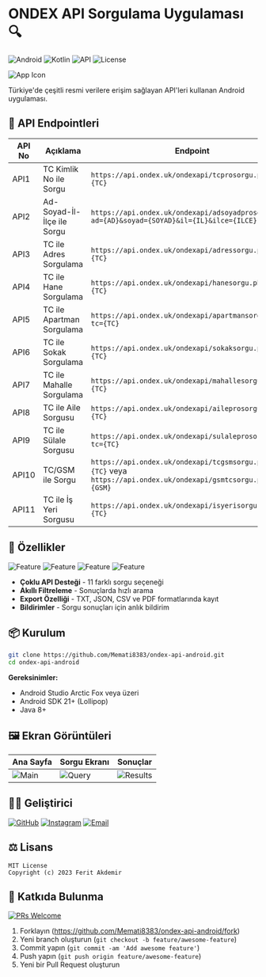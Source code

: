 # ONDEX API Sorgulama Uygulaması 🔍

![Android](https://img.shields.io/badge/Android-3DDC84?logo=android&logoColor=white)
![Kotlin](https://img.shields.io/badge/java-7F52FF?logo=java&logoColor=white)
![API](https://img.shields.io/badge/API-11%20Endpoints-blue)
![License](https://img.shields.io/badge/License-MIT-green)

![App Icon](app-icon.png)

Türkiye'de çeşitli resmi verilere erişim sağlayan API'leri kullanan Android uygulaması.

## 📌 API Endpointleri

| API No | Açıklama | Endpoint |
|--------|----------|----------|
| API1 | TC Kimlik No ile Sorgu | `https://api.ondex.uk/ondexapi/tcprosorgu.php?tc={TC}` |
| API2 | Ad-Soyad-İl-İlçe ile Sorgu | `https://api.ondex.uk/ondexapi/adsoyadprosorgu.php?ad={AD}&soyad={SOYAD}&il={IL}&ilce={ILCE}` |
| API3 | TC ile Adres Sorgulama | `https://api.ondex.uk/ondexapi/adressorgu.php?tc={TC}` |
| API4 | TC ile Hane Sorgulama | `https://api.ondex.uk/ondexapi/hanesorgu.php?tc={TC}` |
| API5 | TC ile Apartman Sorgulama | `https://api.ondex.uk/ondexapi/apartmansorgu.php?tc={TC}` |
| API6 | TC ile Sokak Sorgulama | `https://api.ondex.uk/ondexapi/sokaksorgu.php?tc={TC}` |
| API7 | TC ile Mahalle Sorgulama | `https://api.ondex.uk/ondexapi/mahallesorgu.php?tc={TC}` |
| API8 | TC ile Aile Sorgusu | `https://api.ondex.uk/ondexapi/aileprosorgu.php?tc={TC}` |
| API9 | TC ile Sülale Sorgusu | `https://api.ondex.uk/ondexapi/sulaleprosorgu.php?tc={TC}` |
| API10 | TC/GSM ile Sorgu | `https://api.ondex.uk/ondexapi/tcgsmsorgu.php?tc={TC}` veya `https://api.ondex.uk/ondexapi/gsmtcsorgu.php?gsm={GSM}` |
| API11 | TC ile İş Yeri Sorgusu | `https://api.ondex.uk/ondexapi/isyerisorgu.php?tc={TC}` |

## 🚀 Özellikler

![Feature](https://img.shields.io/badge/-11%20Farklı%20API%20Sorgusu-blue)
![Feature](https://img.shields.io/badge/-Filtreleme%20Özelliği-orange)
![Feature](https://img.shields.io/badge/-4%20Formatta%20Dışa%20Aktarma-green)
![Feature](https://img.shields.io/badge/-Bildirim%20Sistemi-yellow)

- **Çoklu API Desteği** - 11 farklı sorgu seçeneği
- **Akıllı Filtreleme** - Sonuçlarda hızlı arama
- **Export Özelliği** - TXT, JSON, CSV ve PDF formatlarında kayıt
- **Bildirimler** - Sorgu sonuçları için anlık bildirim

## 📦 Kurulum

```bash
git clone https://github.com/Memati8383/ondex-api-android.git
cd ondex-api-android
```

**Gereksinimler:**
- Android Studio Arctic Fox veya üzeri
- Android SDK 21+ (Lollipop)
- Java 8+

## 🖼️ Ekran Görüntüleri

| Ana Sayfa | Sorgu Ekranı | Sonuçlar |
|-----------|--------------|----------|
| ![Main](screenshots/main.png) | ![Query](screenshots/query.png) | ![Results](screenshots/results.png) |

## 👨‍💻 Geliştirici

[![GitHub](https://img.shields.io/badge/GitHub-Memati8383-black?logo=github)](https://github.com/Memati8383)
[![Instagram](https://img.shields.io/badge/Instagram-ferit22901-E4405F?logo=instagram)](https://instagram.com/ferit22901)
[![Email](https://img.shields.io/badge/Email-akdemirferit%40gmail.com-red?logo=gmail)](mailto:akdemirferit@gmail.com)

## ⚖️ Lisans

```text
MIT License
Copyright (c) 2023 Ferit Akdemir
```

## 🤝 Katkıda Bulunma

[![PRs Welcome](https://img.shields.io/badge/PRs-welcome-brightgreen.svg)](https://github.com/Memati8383/ondex-api-android/pulls)

1. Forklayın (https://github.com/Memati8383/ondex-api-android/fork)
2. Yeni branch oluşturun (`git checkout -b feature/awesome-feature`)
3. Commit yapın (`git commit -am 'Add awesome feature'`)
4. Push yapın (`git push origin feature/awesome-feature`)
5. Yeni bir Pull Request oluşturun
